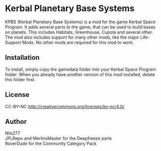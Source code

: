 # Kerbal Planetary Base Systems

KPBS (Kerbal Planetary Base Systems) is a mod for the game Kerbal Space Program. It adds several parts to the game, that can be used to build bases on planets. This includes Habitats, Greenhouse, Cupola and several other. The mod also includes support for many other mods, like the major Life-Support Mods. No other mods are required for this mod to work.

## Installation

To install, simply copy the gamedata folder into your Kerbal Space Program folder.
When you already have another version of this mod installed, delete this folder first.

## License

CC-BY-NC 
http://creativecommons.org/licenses/by-nc/4.0/


## Author

Nils277  
JPLRepo and MerlinsMaster for the Deepfreeze parts  
RoverDude for the Community Category Pack

